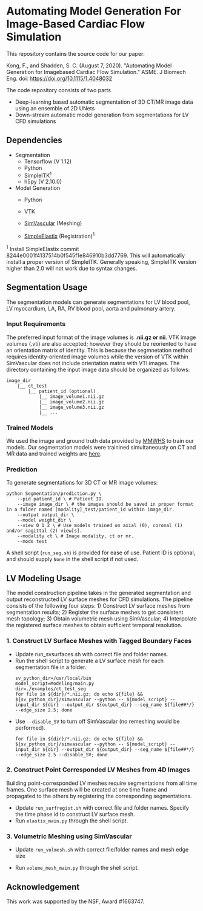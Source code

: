 # Automating Model Generation For Image-Based Cardiac Flow Simulation

This repository contains the source code for our paper:

Kong, F., and Shadden, S. C. (August 7, 2020). "Automating Model Generation for Imagebased Cardiac Flow Simulation." ASME. J Biomech Eng. doi: https://doi.org/10.1115/1.4048032

The code repository consists of two parts

* Deep-learning based automatic segmentation of 3D CT/MR image data using an ensemble of 2D UNets
* Down-stream automatic model generation from segmentations for LV CFD simulations 

## Dependencies

* Segmentation 
    * Tensorflow (V 1.12)
    * Python
    * SimpleITK<sup>1</sup>
    * h5py (V 2.10.0)
* Model Generation
    * Python
    
    * VTK
    
    * [SimVascular](https://github.com/SimVascular/SimVascular) (Meshing)
    
    * [SimpleElastix](https://github.com/SuperElastix/SimpleElastix) (Registration)<sup>1</sup>
    

<sup>1</sup>  Install SimpleElastix commit 8244e0001f4137514b0f545f1e846910b3dd7769. This will automatically install a proper version of SimpleITK. Generally speaking, SimpleITK version higher than 2.0 will not work due to syntax changes.
    
      

## Segmentation Usage 

The segmentation models can generate segmentations for LV blood pool, LV myocardium, LA, RA, RV blood pool, aorta and pulmonary artery.
### Input Requirements
The preferred input format of the image volumes is **.nii.gz or nii**. VTK image volumes (.vti) are also accepted; however they should be reoriented to have an orientation matrix of identity. This is because the segmnetation method requires identity-oriented image volumes while the version of VTK within SimVascular does not include orientation matrix with VTI images. 
The directory containing the input image data should be organized as follows:

```
image_dir
    |__ ct_test
        |__ patient_id (optional)
          	|__ image_volume1.nii.gz
          	|__ image_volume2.nii.gz
          	|__ image_volume3.nii.gz
          	|__ ...
```
### Trained Models
We used the image and ground truth data provided by [MMWHS](http://www.sdspeople.fudan.edu.cn/zhuangxiahai/0/mmwhs/) to train our models. 
Our segmentation models were trainined simultaneously on CT and MR data and trained weights are [here](https://drive.google.com/open?id=162Xr5OezSZL-0K3aoYO7WnHWuGTEXkkj). 

### Prediction
To generate segmentations for 3D CT or MR image volumes:
```
python Segmentation/prediction.py \
    --pid patient_id \ # Patient ID.
    --image image_dir \ # the images should be saved in proper format in a folder named [modality]_test/patient_id within image_dir. 
    --output output_dir \
    --model weight_dir \
    --view 0 1 2 \ # Use models trained on axial (0), coronal (1) and/or sagittal (2) view[s].
    --modality ct \ # Image modality, ct or mr.
    --mode test
```

A shell script (`run_seg.sh`) is provided for ease of use. Patient ID is optional, and should supply `None` in the shell script if not used.



## LV Modeling Usage

The model construction pipeline takes in the generated segmentation and output reconstructed LV surface meshes for CFD simulations. The pipeline consists of the following four steps: 1) Construct LV surface meshes from segmentation results; 2) Register the surface meshes to get consistent mesh topology; 3) Obtain volumetric mesh using SimVascular; 4) Interpolate the registered surface meshes to obtain sufficient temporal resolution.

### 1.  Construct LV Surface Meshes with Tagged Boundary Faces
* Update run_svsurfaces.sh with correct file and folder names.
* Run the shell script to generate a LV surface mesh for each segmentation file in a folder.   
    ```
    sv_python_dir=/usr/local/bin
    model_script=Modeling/main.py
    dir=./examples/ct_test_seg
    for file in ${dir}/*.nii.gz; do echo ${file} &&  ${sv_python_dir}/simvascular --python -- ${model_script} --input_dir ${dir} --output_dir ${output_dir} --seg_name ${file##*/} --edge_size 2.5; done
    ```
* Use `--disable_SV` to turn off SimVascular (no remeshing would be performed). 
    ```
    for file in ${dir}/*.nii.gz; do echo ${file} &&  ${sv_python_dir}/simvascular --python -- ${model_script} --input_dir ${dir} --output_dir ${output_dir} --seg_name ${file##*/} --edge_size 2.5 --disable_SV; done
    ```

### 2.  Construct Point Corresponded LV Meshes from 4D Images
Building point-corresponded LV meshes require segmentations from all time frames. One surface mesh will be created at one time frame and propagated to the others by registering the corresponding segmentations. 
* Update `run_surfregist.sh` with correct file and folder names. Specify the time phase id to construct LV surface mesh.
* Run `elastix_main.py` through the shell script.

### 3.  Volumetric Meshing using SimVascular 
*  Update `run_volmesh.sh` with correct file/folder names and mesh edge size
    
*  Run `volume_mesh_main.py` through the shell script.
    
    
## Acknowledgement
This work was supported by the NSF, Award #1663747. 

